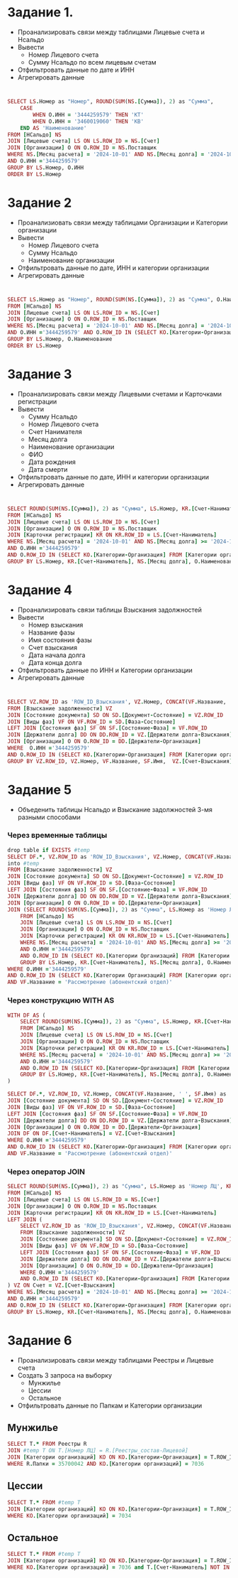 # Задание 1. 
- Проанализировать связи между таблицами Лицевые счета и Нсальдо
- Вывести 
    - Номер Лицевого счета
    - Сумму Нсальдо по всем лицевым счетам
- Отфильтровать данные по дате и ИНН
- Агрегировать данные
#
```rb
SELECT LS.Номер as "Номер", ROUND(SUM(NS.[Сумма]), 2) as "Сумма",
    CASE 
        WHEN O.ИНН = '3444259579' THEN 'КТ'
        WHEN O.ИНН = '3460019060' THEN 'КВ'
    END AS 'Наименование'
FROM [НСальдо] NS
JOIN [Лицевые счета] LS ON LS.ROW_ID = NS.[Счет]
JOIN [Организации] O ON O.ROW_ID = NS.Поставщик
WHERE NS.[Месяц расчета] = '2024-10-01' AND NS.[Месяц долга] = '2024-10-01' and NS.[Сумма] > 0
AND O.ИНН ='3444259579'
GROUP BY LS.Номер, O.ИНН
ORDER BY LS.Номер
```

# Задание 2
- Проанализиовать связи между таблицами Организации и Категории организации
- Вывести 
    - Номер Лицевого счета
    - Сумму Нсальдо
    - Наименование организации 
- Отфильтровать данные по дате, ИНН и категории организации
- Агрегировать данные
#
```rb
SELECT LS.Номер as "Номер", ROUND(SUM(NS.[Сумма]), 2) as "Сумма", O.Наименование
FROM [НСальдо] NS
JOIN [Лицевые счета] LS ON LS.ROW_ID = NS.[Счет]
JOIN [Организации] O ON O.ROW_ID = NS.Поставщик
WHERE NS.[Месяц расчета] = '2024-10-01' AND NS.[Месяц долга] = '2024-10-01' and NS.[Сумма] > 0
AND O.ИНН ='3444259579' AND O.ROW_ID IN (SELECT KO.[Категории-Организация] FROM [Категории организаций] KO WHERE KO.[Категории организаций] = 7036)
GROUP BY LS.Номер, O.Наименование
ORDER BY LS.Номер
```

# Задание 3
- Проанализировать связи между Лицевыми счетами и Карточками регистрации
- Вывести
    - Сумму Нсальдо
    - Номер Лицевого счета
    - Счет Нанимателя
    - Месяц долга
    - Наименование организации
    - ФИО
    - Дата рождения
    - Дата смерти
- Отфильтровать данные по дате, ИНН и категории организации
- Агрегировать данные
#
```rb
SELECT ROUND(SUM(NS.[Сумма]), 2) as "Сумма", LS.Номер, KR.[Счет-Наниматель], NS.[Месяц долга], O.Наименование, O.ROW_ID, KR.ФИО, KR.[Дата рождения], KR.[Дата смерти]
FROM [НСальдо] NS
JOIN [Лицевые счета] LS ON LS.ROW_ID = NS.[Счет]
JOIN [Организации] O ON O.ROW_ID = NS.Поставщик
JOIN [Карточки регистрации] KR ON KR.ROW_ID = LS.[Счет-Наниматель]
WHERE NS.[Месяц расчета] = '2024-10-01' AND NS.[Месяц долга] >= '2024-10-01' and NS.[Сумма] > 0
AND O.ИНН ='3444259579' 
AND O.ROW_ID IN (SELECT KO.[Категории-Организация] FROM [Категории организаций] KO WHERE KO.[Категории организаций] IN (7036, 7034))
GROUP BY LS.Номер, KR.[Счет-Наниматель], NS.[Месяц долга], O.Наименование, O.ROW_ID, KR.ФИО, KR.[Дата рождения], KR.[Дата смерти]
```

# Задание 4
- Проанализировать связи таблицы Взыскания задолжностей
- Вывести
    - Номер взыскания
    - Название фазы
    - Имя состояния фазы
    - Счет взыскания
    - Дата начала долга
    - Дата конца долга
- Отфильтровать данные по ИНН и Категории организации
- Агрегировать данные
#
```rb
SELECT VZ.ROW_ID as 'ROW_ID_Взыскания', VZ.Номер, CONCAT(VF.Название, ' ', SF.Имя) as 'Фаза + Состояние', VZ.[Счет-Взыскания], VZ.ДатНачДолга, VZ.ДатКнцДолга
FROM [Взыскание задолженности] VZ
JOIN [Состояние документа] SD ON SD.[Документ-Состояние] = VZ.ROW_ID
JOIN [Виды фаз] VF ON VF.ROW_ID = SD.[Фаза-Состояние]
LEFT JOIN [Состояния фаз] SF ON SF.[Состояние-Фаза] = VF.ROW_ID
JOIN [Держатели долга] DD ON DD.ROW_ID = VZ.[Держатели долга-Взыскания]
JOIN [Организации] O ON O.ROW_ID = DD.[Держатели-Организация]
WHERE  O.ИНН ='3444259579'
AND O.ROW_ID IN (SELECT KO.[Категории-Организация] FROM [Категории организаций] KO WHERE KO.[Категории организаций] IN (7036, 7034))
GROUP BY VZ.ROW_ID, VZ.Номер, VF.Название, SF.Имя,  VZ.[Счет-Взыскания], VZ.ДатНачДолга, VZ.ДатКнцДолга
```

# Задание 5
- Объеденить таблицы Нсальдо и Взыскание задолжностей 3-мя разными способами
### Через временные таблицы
```rb
drop table if EXISTS #temp
SELECT DF.*, VZ.ROW_ID as 'ROW_ID_Взыскания', VZ.Номер, CONCAT(VF.Название, ' ', SF.Имя) as 'Фаза + Состояние' 
into #temp
FROM [Взыскание задолженности] VZ
JOIN [Состояние документа] SD ON SD.[Документ-Состояние] = VZ.ROW_ID
JOIN [Виды фаз] VF ON VF.ROW_ID = SD.[Фаза-Состояние]
LEFT JOIN [Состояния фаз] SF ON SF.[Состояние-Фаза] = VF.ROW_ID
JOIN [Держатели долга] DD ON DD.ROW_ID = VZ.[Держатели долга-Взыскания]
JOIN [Организации] O ON O.ROW_ID = DD.[Держатели-Организация]
JOIN (SELECT ROUND(SUM(NS.[Сумма]), 2) as "Сумма", LS.Номер as 'Номер ЛЦ', KR.[Счет-Наниматель], NS.[Месяц долга], O.Наименование, O.ROW_ID as 'ROW_ID_Организации', KR.ФИО, KR.[Дата рождения], KR.[Дата смерти]
    FROM [НСальдо] NS
    JOIN [Лицевые счета] LS ON LS.ROW_ID = NS.[Счет]
    JOIN [Организации] O ON O.ROW_ID = NS.Поставщик
    JOIN [Карточки регистрации] KR ON KR.ROW_ID = LS.[Счет-Наниматель]
    WHERE NS.[Месяц расчета] = '2024-10-01' AND NS.[Месяц долга] >= '2024-10-01' and NS.[Сумма] > 0
    AND O.ИНН ='3444259579'
    AND O.ROW_ID IN (SELECT KO.[Категории Организаций] FROM [Категории организаций] KO WHERE KO.[Категории организаций] = 7034)
    GROUP BY LS.Номер, KR.[Счет-Наниматель], NS.[Месяц долга], O.Наименование, O.ROW_ID, KR.ФИО, KR.[Дата рождения], KR.[Дата смерти]) AS DF ON DF.[Счет-Наниматель] = VZ.[Счет-Взыскания]
WHERE O.ИНН ='3444259579'
AND O.ROW_ID IN (SELECT KO.[Категории Организаций] FROM [Категории организаций] KO WHERE KO.[Категории организаций] IN (7034))
AND VF.Название = 'Рассмотрение (абонентский отдел)'
```
### Через конструкцию WITH AS
```rb
WITH DF AS (
    SELECT ROUND(SUM(NS.[Сумма]), 2) as "Сумма", LS.Номер, KR.[Счет-Наниматель], NS.[Месяц долга], O.Наименование, O.ROW_ID as "Код организации", KR.ФИО, KR.[Дата рождения], KR.[Дата смерти]
    FROM [НСальдо] NS
    JOIN [Лицевые счета] LS ON LS.ROW_ID = NS.[Счет]
    JOIN [Организации] O ON O.ROW_ID = NS.Поставщик
    JOIN [Карточки регистрации] KR ON KR.ROW_ID = LS.[Счет-Наниматель]
    WHERE NS.[Месяц расчета] = '2024-10-01' AND NS.[Месяц долга] >= '2024-10-01' and NS.[Сумма] > 0
    AND O.ИНН ='3444259579'
    AND O.ROW_ID IN (SELECT KO.[Категории-Организация] FROM [Категории организаций] KO WHERE KO.[Категории организаций] IN (7036, 7034))
    GROUP BY LS.Номер, KR.[Счет-Наниматель], NS.[Месяц долга], O.Наименование, O.ROW_ID, KR.ФИО, KR.[Дата рождения], KR.[Дата смерти]
)

SELECT DF.*, VZ.ROW_ID, VZ.Номер, CONCAT(VF.Название, ' ', SF.Имя) as 'Фаза + Состояние' FROM [Взыскание задолженности] VZ
JOIN [Состояние документа] SD ON SD.[Документ-Состояние] = VZ.ROW_ID
JOIN [Виды фаз] VF ON VF.ROW_ID = SD.[Фаза-Состояние]
LEFT JOIN [Состояния фаз] SF ON SF.[Состояние-Фаза] = VF.ROW_ID
JOIN [Держатели долга] DD ON DD.ROW_ID = VZ.[Держатели долга-Взыскания]
JOIN [Организации] O ON O.ROW_ID = DD.[Держатели-Организация]
JOIN DF ON DF.[Счет-Наниматель] = VZ.[Счет-Взыскания]
WHERE O.ИНН ='3444259579'
AND O.ROW_ID IN (SELECT KO.[Категории-Организация] FROM [Категории организаций] KO WHERE KO.[Категории организаций] IN (7036, 7034))
AND VF.Название = 'Рассмотрение (абонентский отдел)'
```
### Через оператор JOIN
```rb
SELECT ROUND(SUM(NS.[Сумма]), 2) as "Сумма", LS.Номер as 'Номер ЛЦ', KR.[Счет-Наниматель], NS.[Месяц долга], O.Наименование, O.ROW_ID as 'ROW_ID_Организации', KR.ФИО, KR.[Дата рождения], KR.[Дата смерти]
FROM [НСальдо] NS
JOIN [Лицевые счета] LS ON LS.ROW_ID = NS.[Счет]
JOIN [Организации] O ON O.ROW_ID = NS.Поставщик
JOIN [Карточки регистрации] KR ON KR.ROW_ID = LS.[Счет-Наниматель]
LEFT JOIN (
    SELECT VZ.ROW_ID as 'ROW_ID_Взыскания', VZ.Номер, CONCAT(VF.Название, ' ', SF.Имя) as 'Фаза + Состояние', VZ.[Счет-Взыскания]
    FROM [Взыскание задолженности] VZ
    JOIN [Состояние документа] SD ON SD.[Документ-Состояние] = VZ.ROW_ID
    JOIN [Виды фаз] VF ON VF.ROW_ID = SD.[Фаза-Состояние]
    LEFT JOIN [Состояния фаз] SF ON SF.[Состояние-Фаза] = VF.ROW_ID
    JOIN [Держатели долга] DD ON DD.ROW_ID = VZ.[Держатели долга-Взыскания]
    JOIN [Организации] O ON O.ROW_ID = DD.[Держатели-Организация]
    WHERE O.ИНН ='3444259579'
    AND O.ROW_ID IN (SELECT KO.[Категории-Организация] FROM [Категории организаций] KO WHERE KO.[Категории организаций] IN (7036, 7034))
) VZ ON Счет = VZ.[Счет-Взыскания]
WHERE NS.[Месяц расчета] = '2024-10-01' AND NS.[Месяц долга] >= '2024-10-01' and NS.[Сумма] > 0
AND O.ИНН ='3444259579'
AND O.ROW_ID IN (SELECT KO.[Категории-Организация] FROM [Категории организаций] KO WHERE KO.[Категории организаций] IN (7036, 7034))
GROUP BY LS.Номер, KR.[Счет-Наниматель], NS.[Месяц долга], O.Наименование, O.ROW_ID, KR.ФИО, KR.[Дата рождения], KR.[Дата смерти]
```
# Задание 6
- Проанализировать связи между таблицами Реестры и Лицевые счета
- Создать 3 запроса на выборку
    - Мунжилье
    - Цессии
    - Остальное
- Отфильтровать данные по Папкам и Категории организации
## Мунжилье
```rb
SELECT T.* FROM Реестры R 
JOIN #temp T ON T.[Номер ЛЦ] = R.[Реестры_состав-Лицевой]
JOIN [Категории организаций] KO ON KO.[Категории-Организация] = T.ROW_ID_Организации
WHERE R.Папки = 35700042 AND KO.[Категории организаций] = 7036
```
## Цессии
```rb
SELECT T.* FROM #temp T
JOIN [Категории организаций] KO ON KO.[Категории-Организация] = T.ROW_ID_Организации
WHERE KO.[Категории организаций] = 7034
```
## Остальное
```rb
SELECT T.* FROM #temp T
JOIN [Категории организаций] KO ON KO.[Категории-Организация] = T.ROW_ID_Организации
WHERE KO.[Категории организаций] = 7036 and T.[Счет-Наниматель] NOT IN (SELECT R.[Реестры_состав-Лицевой] FROM Реестры R WHERE R.Папки = 35700042)
```